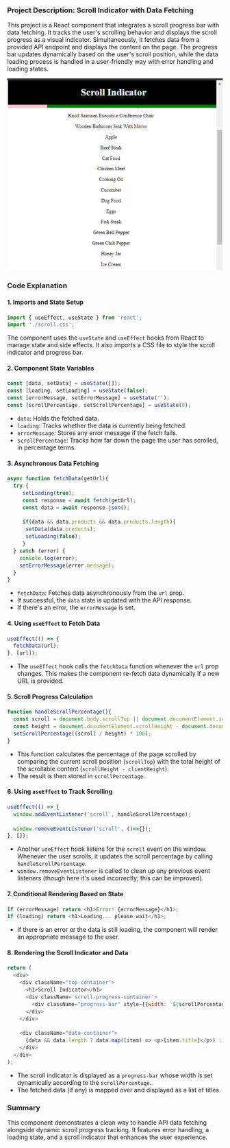 ### Project Description: Scroll Indicator with Data Fetching

This project is a React component that integrates a scroll progress bar with data fetching. It tracks the user's scrolling behavior and displays the scroll progress as a visual indicator. Simultaneously, it fetches data from a provided API endpoint and displays the content on the page. The progress bar updates dynamically based on the user's scroll position, while the data loading process is handled in a user-friendly way with error handling and loading states.

![alt text](image.png)


### Code Explanation

#### 1. **Imports and State Setup**
```js
import { useEffect, useState } from 'react';
import './scroll.css';
```
The component uses the `useState` and `useEffect` hooks from React to manage state and side effects. It also imports a CSS file to style the scroll indicator and progress bar.

#### 2. **Component State Variables**
```js
const [data, setData] = useState([]);
const [loading, setLoading] = useState(false);
const [errorMessage, setErrorMessage] = useState('');
const [scrollPercentage, setScrollPercentage] = useState(0);
```
- `data`: Holds the fetched data.
- `loading`: Tracks whether the data is currently being fetched.
- `errorMessage`: Stores any error message if the fetch fails.
- `scrollPercentage`: Tracks how far down the page the user has scrolled, in percentage terms.

#### 3. **Asynchronous Data Fetching**
```js
async function fetchData(getUrl){
  try {
     setLoading(true);
     const response = await fetch(getUrl);
     const data = await response.json();

     if(data && data.products && data.products.length){
      setData(data.products);
      setLoading(false);
     }
  } catch (error) {
    console.log(error);
    setErrorMessage(error.message);
  }
}
```
- `fetchData`: Fetches data asynchronously from the `url` prop.
- If successful, the `data` state is updated with the API response.
- If there's an error, the `errorMessage` is set.

#### 4. **Using `useEffect` to Fetch Data**
```js
useEffect(() => {
  fetchData(url);
}, [url]);
```
- The `useEffect` hook calls the `fetchData` function whenever the `url` prop changes. This makes the component re-fetch data dynamically if a new URL is provided.

#### 5. **Scroll Progress Calculation**
```js
function handleScrollPercentage(){
  const scroll = document.body.scrollTop || document.documentElement.scrollTop;
  const height = document.documentElement.scrollHeight - document.documentElement.clientHeight;
  setScrollPercentage((scroll / height) * 100);
}
```
- This function calculates the percentage of the page scrolled by comparing the current scroll position (`scrollTop`) with the total height of the scrollable content (`scrollHeight - clientHeight`).
- The result is then stored in `scrollPercentage`.

#### 6. **Using `useEffect` to Track Scrolling**
```js
useEffect(() => {
  window.addEventListener('scroll', handleScrollPercentage);

  window.removeEventListener('scroll', ()=>{});
}, []);
```
- Another `useEffect` hook listens for the `scroll` event on the window. Whenever the user scrolls, it updates the scroll percentage by calling `handleScrollPercentage`.
- `window.removeEventListener` is called to clean up any previous event listeners (though here it's used incorrectly; this can be improved).

#### 7. **Conditional Rendering Based on State**
```js
if (errorMessage) return <h1>Error! {errorMessage}</h1>;
if (loading) return <h1>Loading... please wait</h1>;
```
- If there is an error or the data is still loading, the component will render an appropriate message to the user.

#### 8. **Rendering the Scroll Indicator and Data**
```js
return (
  <div>
    <div className="top-container">
      <h1>Scroll Indicator</h1>
      <div className='scroll-progress-container'>
        <div className="progress-bar" style={{width: `${scrollPercentage}%`}}></div>
      </div>
    </div>
    
    <div className="data-container">
      {data && data.length ? data.map((item) => <p>{item.title}</p>) : null}
    </div>
  </div>
);
```
- The scroll indicator is displayed as a `progress-bar` whose width is set dynamically according to the `scrollPercentage`.
- The fetched data (if any) is mapped over and displayed as a list of titles.



### Summary
This component demonstrates a clean way to handle API data fetching alongside dynamic scroll progress tracking. It features error handling, a loading state, and a scroll indicator that enhances the user experience.